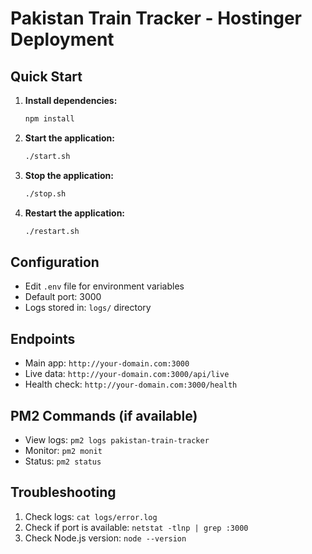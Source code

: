 # Pakistan Train Tracker - Hostinger Deployment

## Quick Start

1. **Install dependencies:**
   ```bash
   npm install
   ```

2. **Start the application:**
   ```bash
   ./start.sh
   ```

3. **Stop the application:**
   ```bash
   ./stop.sh
   ```

4. **Restart the application:**
   ```bash
   ./restart.sh
   ```

## Configuration

- Edit `.env` file for environment variables
- Default port: 3000
- Logs stored in: `logs/` directory

## Endpoints

- Main app: `http://your-domain.com:3000`
- Live data: `http://your-domain.com:3000/api/live`
- Health check: `http://your-domain.com:3000/health`

## PM2 Commands (if available)

- View logs: `pm2 logs pakistan-train-tracker`
- Monitor: `pm2 monit`
- Status: `pm2 status`

## Troubleshooting

1. Check logs: `cat logs/error.log`
2. Check if port is available: `netstat -tlnp | grep :3000`
3. Check Node.js version: `node --version`
